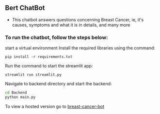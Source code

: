 ## Bert ChatBot
- This chatbot answers questions concerning Breast Cancer, ie, it's causes, symptoms and what it is in details, and many more

### To run the chatbot, follow the steps below:
 
start a virtual environment
Install the required libraries using the command:
```
pip install -r requirements.txt
```
Run the command to start the streamlit app:
```
streamlit run streamlit.py
```

Navigate to backend directory and start the backend:
```bash 
cd Backend
python main.py
```

To view a hosted version go to [breast-cancer-bot](https://crops-chat-bot.streamlit.app/)